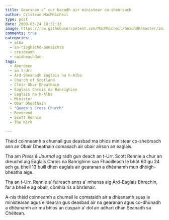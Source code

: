 ```yaml
---
title: Gearanan a’ cur bacadh air ministear co-sheòrsach
author: Crìstean MacMhìcheil
type: post
date: 2009-03-24 18:32:33
image: https://raw.githubusercontent.com/MacMhicheil/GeidhUK/master/images/2009-03-24-gearanan-a-cur-bacadh-air-ministear-co-sheorsach.jpg
comments: true
categories:
  - alba
  - an-rioghachd-aonaichte
  - creideamh
  - naidheachdan
tags:
  - Aberdeen
  - an t-Urr
  - Àrd-Sheanadh Eaglais na h-Alba
  - Church of Scotland
  - Clèir Obar Dheathain
  - Eaglais Chrois na Banrighinn
  - Eaglais na h-Alba
  - Minister
  - Obar Dheathain
  - "Queen's Cross Church"
  - Reverend
  - Scott Rennie
  - The Kirk

---
```

Thèid coinneamh a chumail gus deasbad ma bhios ministear co-sheòrsach ann an Obair Dheathain comasach air obair airson an eaglais.

<!--more-->

Tha am _Press & Journal_ ag ràdh gun deach an t-Urr. Scott Rennie a chur an dreuchd aig Eaglais Chrois na Banrighinn san Fhaoilleach le bhòt 60 gu 24 ach gu bheil 13 buill dhen eaglais air gearanan a dhèanamh mun dhòigh-bheatha aige.

Tha an t-Urr. Rennie a&#8217; fuireach anns a&#8217; mhansa aig Àrd-Eaglais Bhrechin, far a bheil e ag obair, còmhla ris a bhràmair.

A-nis thèid coinneamh a chumail le comataidh air a dhèanamh suas le ministearan agus èildearan gus deasbad air na gearanan agus co-dhùnadh a dhèanamh air ma bhios an cuspair a&#8217; dol air adhart dhan Seanadh sa Chèitean.
